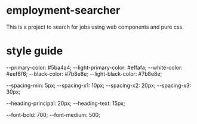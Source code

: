 # employment-searcher

This is a project to search for jobs using web components and pure css.

# style guide

--primary-color: #5ba4a4;
--light-primary-color: #effafa;
--white-color: #eef6f6;
--black-color: #7b8e8e;
--light-black-color: #7b8e8e;

--spacing-min: 5px;
--spacing-x1: 10px;
--spacing-x2: 20px;
--spacing-x3: 30px;

--heading-principal: 20px;
--heading-text: 15px;

--font-bold: 700;
--font-medium: 500;
